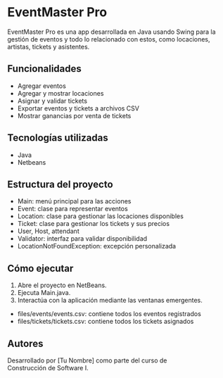 # EventMaster Pro

EventMaster Pro es una app desarrollada en Java usando Swing para la gestión de eventos y todo lo relacionado con estos, como locaciones, artistas, tickets y asistentes. 

## Funcionalidades

- Agregar eventos 
- Agregar y mostrar locaciones
- Asignar y validar tickets
- Exportar eventos y tickets a archivos CSV
- Mostrar ganancias por venta de tickets

## Tecnologías utilizadas

- Java
- Netbeans 

## Estructura del proyecto

- Main: menú principal para las acciones
- Event: clase para representar eventos
- Location: clase para gestionar las locaciones disponibles
- Ticket: clase para gestionar los tickets y sus precios
- User, Host, attendant
- Validator: interfaz para validar disponibilidad
- LocationNotFoundException: excepción personalizada

## Cómo ejecutar

1. Abre el proyecto en NetBeans.
2. Ejecuta Main.java.
3. Interactúa con la aplicación mediante las ventanas emergentes.



- files/events/events.csv: contiene todos los eventos registrados
- files/tickets/tickets.csv: contiene todos los tickets asignados

## Autores

Desarrollado por [Tu Nombre] como parte del curso de Construcción de Software I.
